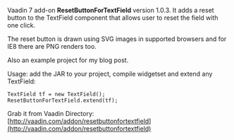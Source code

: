 Vaadin 7 add-on **ResetButtonForTextField** version 1.0.3. It adds a reset button to the TextField 
component that allows user to reset the field with one click.

The reset button is drawn using SVG images in supported browsers and for IE8 there are PNG renders too.


 Also an example project for my blog post.

Usage: add the JAR to your project, compile widgetset and extend any TextField:

    TextField tf = new TextField();
    ResetButtonForTextField.extend(tf);

Grab it from Vaadin Directory: [http://vaadin.com/addon/resetbuttonfortextfield](http://vaadin.com/addon/resetbuttonfortextfield)
